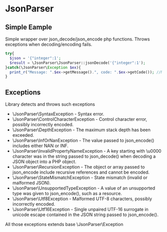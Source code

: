 # JsonParser

## Simple Eample
Simple wrapper over json_decode/json_encode php functions. Throws exceptions when decoding/encoding fails.

```php
try{
  $json = '{"integer":1';
  $result = \JsonParser\JsonParser::jsonDecode('{"integer":1');
}catch(\JsonParser\Exception $ex){
  print_r("Message: ".$ex->getMessage().", code: ".$ex->getCode()); //Message: Syntax error, code: 4
}

```

## Exceptions

Library detects and throws such exceptions

* \JsonParser\SyntaxException - Syntax error.
* \JsonParser\ControlCharacterException - Control character error, possibly incorrectly encoded.
* \JsonParser\DepthException - The maximum stack depth has been exceeded.
* \JsonParser\InfOrNanException - The value passed to json_encode() includes either NAN or INF.
* \JsonParser\InvalidPropertyNameException - A key starting with \u0000 character was in the string passed to json_decode() when decoding a JSON object into a PHP object.
* \JsonParser\RecursionException - The object or array passed to json_encode include recursive references and cannot be encoded.
* \JsonParser\StateMismatchException - State mismatch (invalid or malformed JSON).
* \JsonParser\UnsupportedTypeException - A value of an unsupported type was given to json_encode(), such as a resource.
* \JsonParser\Utf8Exception - Malformed UTF-8 characters, possibly incorrectly encoded.
* \JsonParser\Utf16Exception - Single unpaired UTF-16 surrogate in unicode escape contained in the JSON string passed to json_encode().

All those exceptions extends base \JsonParser\Exception
